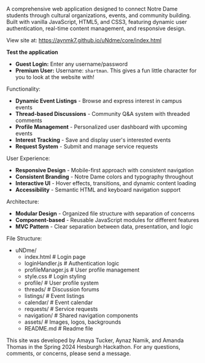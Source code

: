A comprehensive web application designed to connect Notre Dame students through cultural organizations, events, and community building.
Built with vanilla JavaScript, HTML5, and CSS3, featuring dynamic user authentication, real-time content management, and responsive design.

View site at: https://aynmk7.github.io/uNdme/core/index.html


**Test the application**
   - **Guest Login:** Enter any username/password
   - **Premium User:** Username: `shartman`. This gives a fun little character for you to look at the website with!

Functionality:
- **Dynamic Event Listings** - Browse and express interest in campus events
- **Thread-based Discussions** - Community Q&A system with threaded comments
- **Profile Management** - Personalized user dashboard with upcoming events
- **Interest Tracking** - Save and display user's interested events
- **Request System** - Submit and manage service requests

User Experience:
- **Responsive Design** - Mobile-first approach with consistent navigation
- **Consistent Branding** - Notre Dame colors and typography throughout
- **Interactive UI** - Hover effects, transitions, and dynamic content loading
- **Accessibility** - Semantic HTML and keyboard navigation support

Architecture:
- **Modular Design** - Organized file structure with separation of concerns
- **Component-based** - Reusable JavaScript modules for different features
- **MVC Pattern** - Clear separation between data, presentation, and logic

File Structure:
- uNDme/
   - index.html         # Login page
   - loginHandler.js    # Authentication logic
   - profileManager.js  # User profile management
   -  style.css         # Login styling
   - profile/               # User profile system
   - threads/               # Discussion forums
   - listings/              # Event listings
   - calendar/              # Event calendar
   - requests/              # Service requests
   - navigation/            # Shared navigation components
   - assets/                # Images, logos, backgrounds
   - README.md              # Readme file

This site was developed by Amaya Tucker, Aynaz Namik, and Amanda Thomas in the Spring 2024 Hesburgh Hackathon. For any questions, comments, or concerns, please send a message.
